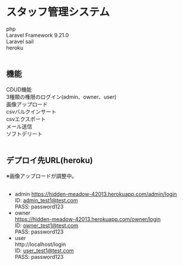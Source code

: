 # スタッフ管理システム
php<br>
Laravel Framework 9.21.0<br>
Laravel sail<br>
heroku<br>
<br>

## 機能
CDUD機能<br>
3種類の権限のログイン(admin、owner、user)<br>
画像アップロード<br>
csvバルクインサート<br>
csvエクスポート<br>
メール送信<br>
ソフトデリート<br>
<br>
## デプロイ先URL(heroku)
※画像アップロードが調整中。<br><br>

* admin
https://hidden-meadow-42013.herokuapp.com/admin/login<br>
ID: admin_test1@test.com<br>
PASS: password123<br>
* owner<br>
https://hidden-meadow-42013.herokuapp.com/owner/login<br>
ID: owner_test1@test.com<br>
PASS: password123<br>
* user<br>
http://localhost/login<br>
ID: user_test1@test.com<br>
PASS: password123<br>





